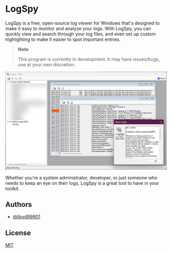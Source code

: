 # LogSpy

LogSpy is a free, open-source log viewer for Windows that's designed to make it easy to monitor and analyze your logs. With LogSpy, you can quickly view and search through your log files, and even set up custom highlighting to make it easier to spot important entries. 

> **Note**
>
> This program is currently in development. It may have issues/bugs, use at your own discretion.

![Screenshot](https://github.com/lloyd99901/LogSpy/blob/main/static/LogSpyScreenShot.png)

Whether you're a system administrator, developer, or just someone who needs to keep an eye on their logs, LogSpy is a great tool to have in your toolkit.


## Authors

- [@lloyd99901](https://www.github.com/lloyd99901)

## License

[MIT](https://choosealicense.com/licenses/mit/)



